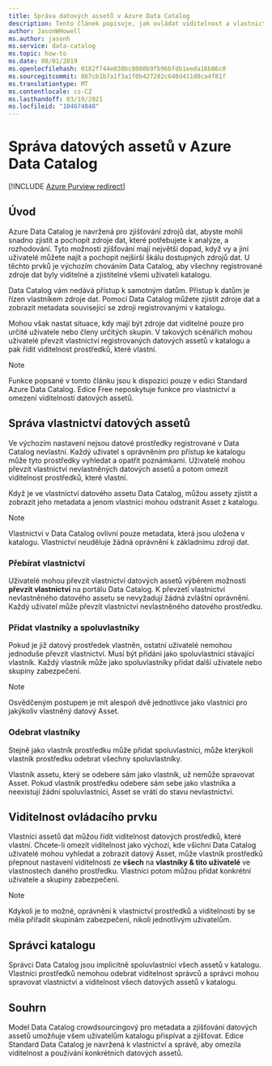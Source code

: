 ```yaml
---
title: Správa datových assetů v Azure Data Catalog
description: Tento článek popisuje, jak ovládat viditelnost a vlastnictví datových assetů registrovaných v Azure Data Catalog.
author: JasonWHowell
ms.author: jasonh
ms.service: data-catalog
ms.topic: how-to
ms.date: 08/01/2019
ms.openlocfilehash: 0182f744e038bc8080b9fb96bfdb1eeda16b86c0
ms.sourcegitcommit: 867cb1b7a1f3a1f0b427282c648d411d0ca4f81f
ms.translationtype: MT
ms.contentlocale: cs-CZ
ms.lasthandoff: 03/19/2021
ms.locfileid: "104674848"
---
```

# <a name="manage-data-assets-in-azure-data-catalog"></a>Správa datových assetů v Azure Data Catalog

[!INCLUDE [Azure Purview redirect](../../includes/data-catalog-use-purview.md)]

## <a name="introduction"></a>Úvod
Azure Data Catalog je navržená pro zjišťování zdrojů dat, abyste mohli snadno zjistit a pochopit zdroje dat, které potřebujete k analýze, a rozhodování. Tyto možnosti zjišťování mají největší dopad, když vy a jiní uživatelé můžete najít a pochopit nejširší škálu dostupných zdrojů dat. U těchto prvků je výchozím chováním Data Catalog, aby všechny registrované zdroje dat byly viditelné a zjistitelné všemi uživateli katalogu.

Data Catalog vám nedává přístup k samotným datům. Přístup k datům je řízen vlastníkem zdroje dat. Pomocí Data Catalog můžete zjistit zdroje dat a zobrazit metadata související se zdroji registrovanými v katalogu.

Mohou však nastat situace, kdy mají být zdroje dat viditelné pouze pro určité uživatele nebo členy určitých skupin. V takových scénářích mohou uživatelé převzít vlastnictví registrovaných datových assetů v katalogu a pak řídit viditelnost prostředků, které vlastní.

> [!NOTE]
> Funkce popsané v tomto článku jsou k dispozici pouze v edici Standard Azure Data Catalog. Edice Free neposkytuje funkce pro vlastnictví a omezení viditelnosti datových assetů.
>
>

## <a name="manage-ownership-of-data-assets"></a>Správa vlastnictví datových assetů
Ve výchozím nastavení nejsou datové prostředky registrované v Data Catalog nevlastní. Každý uživatel s oprávněním pro přístup ke katalogu může tyto prostředky vyhledat a opatřit poznámkami. Uživatelé mohou převzít vlastnictví nevlastněných datových assetů a potom omezit viditelnost prostředků, které vlastní.

Když je ve vlastnictví datového assetu Data Catalog, můžou assety zjistit a zobrazit jeho metadata a jenom vlastníci mohou odstranit Asset z katalogu.

> [!NOTE]
> Vlastnictví v Data Catalog ovlivní pouze metadata, která jsou uložena v katalogu. Vlastnictví neuděluje žádná oprávnění k základnímu zdroji dat.
>
>

### <a name="take-ownership"></a>Přebírat vlastnictví
Uživatelé mohou převzít vlastnictví datových assetů výběrem možnosti **převzít vlastnictví** na portálu Data Catalog. K převzetí vlastnictví nevlastněného datového assetu se nevyžadují žádná zvláštní oprávnění. Každý uživatel může převzít vlastnictví nevlastněného datového prostředku.

### <a name="add-owners-and-co-owners"></a>Přidat vlastníky a spoluvlastníky
Pokud je již datový prostředek vlastněn, ostatní uživatelé nemohou jednoduše převzít vlastnictví. Musí být přidáni jako spoluvlastníci stávající vlastník. Každý vlastník může jako spoluvlastníky přidat další uživatele nebo skupiny zabezpečení.

> [!NOTE]
> Osvědčeným postupem je mít alespoň dvě jednotlivce jako vlastníci pro jakýkoliv vlastněný datový Asset.
>
>

### <a name="remove-owners"></a>Odebrat vlastníky
Stejně jako vlastník prostředku může přidat spoluvlastníci, může kterýkoli vlastník prostředku odebrat všechny spoluvlastníky.

Vlastník assetu, který se odebere sám jako vlastník, už nemůže spravovat Asset. Pokud vlastník prostředku odebere sám sebe jako vlastníka a neexistují žádní spoluvlastníci, Asset se vrátí do stavu nevlastnictví.

## <a name="control-visibility"></a>Viditelnost ovládacího prvku
Vlastníci assetů dat můžou řídit viditelnost datových prostředků, které vlastní. Chcete-li omezit viditelnost jako výchozí, kde všichni Data Catalog uživatelé mohou vyhledat a zobrazit datový Asset, může vlastník prostředků přepnout nastavení viditelnosti ze **všech** na **vlastníky & tito uživatelé** ve vlastnostech daného prostředku. Vlastníci potom můžou přidat konkrétní uživatele a skupiny zabezpečení.

> [!NOTE]
> Kdykoli je to možné, oprávnění k vlastnictví prostředků a viditelnosti by se měla přiřadit skupinám zabezpečení, nikoli jednotlivým uživatelům.
>
>

## <a name="catalog-administrators"></a>Správci katalogu
Správci Data Catalog jsou implicitně spoluvlastníci všech assetů v katalogu. Vlastníci prostředků nemohou odebrat viditelnost správců a správci mohou spravovat vlastnictví a viditelnost všech datových assetů v katalogu.

## <a name="summary"></a>Souhrn
Model Data Catalog crowdsourcingový pro metadata a zjišťování datových assetů umožňuje všem uživatelům katalogu přispívat a zjišťovat. Edice Standard Data Catalog je navržená k vlastnictví a správě, aby omezila viditelnost a používání konkrétních datových assetů.

